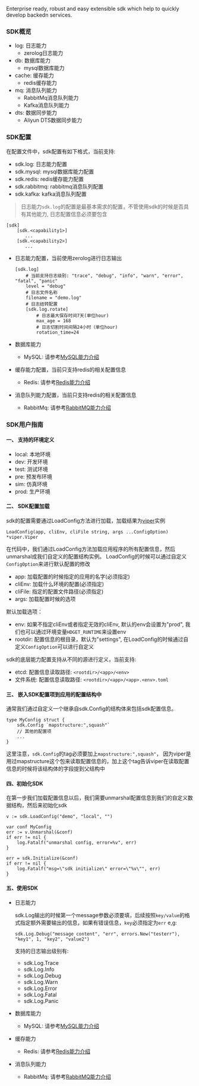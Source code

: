 Enterprise ready, robust and easy extensible sdk which help to quickly develop backedn services.

### SDK概览
- log: 日志能力
    * zerolog日志能力
- db: 数据库能力
    * mysql数据库能力
- cache: 缓存能力
    * redis缓存能力
- mq: 消息队列能力
    * RabbitMq消息队列能力
    * Kafka消息队列能力
- dts: 数据同步能力
    * Aliyun DTS数据同步能力

### SDK配置
在配置文件中，sdk配置有如下格式，当前支持:
- sdk.log:    日志能力配置
- sdk.mysql:  mysql数据库能力配置
- sdk.redis:  redis缓存能力配置
- sdk.rabbitmq:  rabbitmq消息队列配置
- sdk.kafka: kafka消息队列配置

> 日志能力`sdk.log`的配置是最基本需求的配置，不管使用sdk的时候是否具有其他能力, 日志配置信息必须要包含

```
[sdk]
    [sdk.<capability1>]
       ...
    [sdk.<capability2>]
       ...
```
- 日志能力配置，当前使用zerolog进行日志输出
    ```
    [sdk.log]
        # 当前支持日志级别: "trace", "debug", "info", "warn", "error", "fatal", "panic"
        level = "debug"
        # 日志文件名称
        filename = "demo.log"
        # 日志结转配置
        [sdk.log.rotate]
            # 日志最大保存时间7天(单位hour)
            max_age = 168
            # 日志切割时间间隔24小时（单位hour)
            rotation_time=24
    ```

- 数据库能力
    * MySQL: 请参考[MySQL能力介绍](https://github.com/hdget/sdk/tree/main/lib/db/provider/mysql)
 
- 缓存能力配置，当前只支持redis的相关配置信息
    * Redis: 请参考[Redis能力介绍](https://github.com/hdget/sdk/tree/main/lib/cache/provider/redis)
    
- 消息队列能力配置，当前只支持redis的相关配置信息
    * RabbitMq: 请参考[RabbitMQ能力介绍](https://github.com/hdget/sdk/tree/main/lib/mq/provider/rabbitmq)

### SDK用户指南

#### 一、 支持的环境定义
- local: 本地环境
- dev:   开发环境
- test:  测试环境
- pre:   预发布环境
- sim:   仿真环境
- prod:  生产环境

#### 二、 SDK配置加载

sdk的配置需要通过LoadConfig方法进行加载，加载结果为[viper](https://github.com/spf13/viper)实例
```
LoadConfig(app, cliEnv, cliFile string, args ...ConfigOption) *viper.Viper
```

在代码中，我们通过LoadConfig方法加载应用程序的所有配置信息，然后unmarshal成我们自定义的配置结构实例。
LoadConfig的时候可以通过自定义`ConfigOption`来进行默认配置的修改
- app:     加载配置的时候指定的应用的名字(必须指定)
- cliEnv:  加载什么环境的配置(必须指定)
- cliFile: 指定的配置文件路径(必须指定)
- args:    加载配置时候的选项

默认加载选项：
- env:     如果不指定cliEnv或者指定无效的cliEnv, 默认的env会设置为"prod", 我们也可以通过环境变量`HDGET_RUNTIME`来设置env
- rootdir: 配置信息的根目录，默认为"settings", 在LoadConfig的时候通过自定义`ConfigOption`可以进行自定义

sdk的底层能力配置支持从不同的源进行定义，当前支持:
- etcd:    配置信息读取路径: `<rootdir>/<app>/<env>`
- 文件系统: 配置信息读取路径: `<rootdir>/<app>/<app>.<env>.toml`

#### 三、 嵌入SDK配置项到应用的配置结构中

通常我们通过自定义一个继承自sdk.Config的结构体来包括sdk配置信息。
```
type MyConfig struct {
    sdk.Config `mapstructure:",squash"`
    // 其他的配置项
    ...
}
```
这里注意，`sdk.Config`的tag必须要加上`mapstructure:",squash"`，
因为viper是用过mapstructure这个包来读取配置信息的，加上这个tag告诉viper在读取配置信息的时候将该结构体的字段提到父结构中

#### 四、初始化SDK
在第一步我们加载配置信息以后，我们需要unmarshal配置信息到我们的自定义数据结构，然后来初始化sdk
```
v := sdk.LoadConfig("demo", "local", "")

var conf MyConfig
err := v.Unmarshal(&conf)
if err != nil {
    log.Fatalf("unmarshal config, error=%v", err)
}

err = sdk.Initialize(&conf)
if err != nil {
    log.Fatalf("msg=\"sdk initialize\" error=\"%v\"", err)
}
```

#### 五、使用SDK

- 日志能力

    sdk.Log输出的时候第一个message参数必须要填，后续按照`key/value`的格式指定额外需要输出的信息，如果有错误信息，`key`必须指定为`err`
    e,g:
    ```
    sdk.Log.Debug("message content", "err", errors.New("testerr"), "key1", 1, "key2", "value2")
    ```
    支持的日志输出级别有:
    - sdk.Log.Trace
    - sdk.Log.Info
    - sdk.Log.Debug
    - sdk.Log.Warn
    - sdk.Log.Error
    - sdk.Log.Fatal
    - sdk.Log.Panic

- 数据库能力
    * MySQL: 请参考[MySQL能力介绍](https://github.com/hdget/sdk/tree/main/lib/db/provider/mysql)
  
- 缓存能力
    * Redis: 请参考[Redis能力介绍](https://github.com/hdget/sdk/tree/main/lib/cache/provider/redis)

- 消息队列能力
    * RabbitMq: 请参考[RabbitMQ能力介绍](https://github.com/hdget/sdk/tree/main/lib/mq/provider/rabbitmq)

